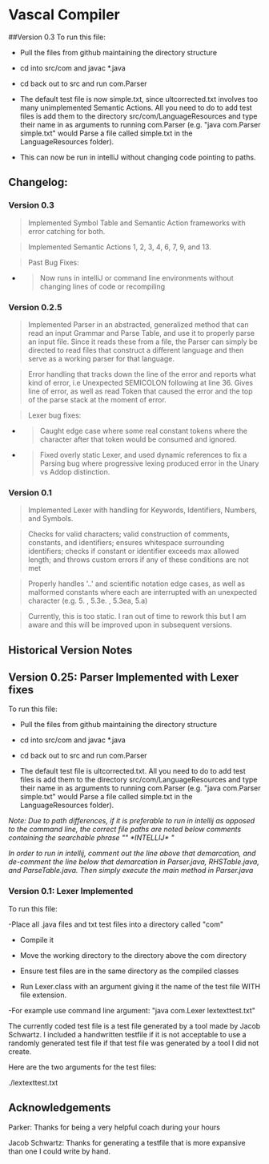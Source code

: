 # Vascal Compiler

##Version 0.3
To run this file:

- Pull the files from github maintaining the directory structure

- cd into src/com and javac *.java

- cd back out to src and run com.Parser

-  The default test file is now simple.txt, since ultcorrected.txt involves 
too many unimplemented Semantic Actions. All you need to do to add test files 
is add them to the directory src/com/LanguageResources and type their name in as 
arguments to running com.Parser 
(e.g. "java com.Parser simple.txt" would Parse a file called simple.txt in the LanguageResources folder).

- This can now be run in intelliJ without changing code pointing to paths.

## Changelog:

### Version 0.3
>Implemented Symbol Table and Semantic Action frameworks with error catching for both.

>Implemented Semantic Actions 1, 2, 3, 4, 6, 7, 9, and 13.

>Past Bug Fixes:
* >Now runs in intelliJ or command line environments 
without changing lines of code or recompiling

### Version 0.2.5
>Implemented Parser in an abstracted, generalized method that can read an input Grammar
and Parse Table, and use it to properly parse an input file. Since it reads these from a file,
the Parser can simply be directed to read files that construct a different language and then 
serve as a working parser for that language.

>Error handling that tracks down the line of the error and reports what kind of error,
 i.e Unexpected SEMICOLON following <identifier-list> at line 36. Gives line of error,
 as well as read Token that caused the error and the top of the parse stack at the moment
 of error.


>Lexer bug fixes: 
* >Caught edge case where some real constant tokens where the character
after that token would be consumed and ignored. 
* >Fixed overly static Lexer, and used dynamic
references to fix a Parsing bug where progressive lexing produced error in the Unary vs Addop
distinction.

### Version 0.1
>Implemented Lexer with handling for Keywords, Identifiers, Numbers, and Symbols.

>Checks for valid characters; 
 valid construction of comments, constants, and identifiers; 
 ensures whitespace surrounding identifiers;
 checks if constant or identifier exceeds max allowed length; 
 and throws custom errors if any of these conditions are not met
 
 >Properly handles '..' and scientific notation edge cases, as well as malformed constants
 where each are interrupted with an unexpected character (e.g. 5. , 5.3e. , 5.3ea, 5.a)
 
 >Currently, this is too static. I ran out of time to rework this but I am aware and
 this will be improved upon in subsequent versions.
 
 
 ## Historical Version Notes
 
 
## Version 0.25: Parser Implemented with Lexer fixes

To run this file:

- Pull the files from github maintaining the directory structure

- cd into src/com and javac *.java

- cd back out to src and run com.Parser

-  The default test file is ultcorrected.txt. All you need to do to add test files is add them to the 
directory src/com/LanguageResources and type their name in as arguments to running com.Parser 
(e.g. "java com.Parser simple.txt" would Parse a file called simple.txt in the LanguageResources folder).

*Note: Due to path differences, if it is preferable to run in intellij as opposed to the
command line, the correct file paths are noted below comments containing the searchable phrase "" \*INTELLIJ\* "*

*In order to run in intellij, comment out the line above that demarcation, and de-comment the line
below that demarcation in Parser.java, RHSTable.java, and ParseTable.java. Then simply execute the
main method in Parser.java*
 
 ### Version 0.1: Lexer Implemented
 
 To run this file: 
 
 -Place all .java files and txt test files into a directory called "com"
 
 - Compile it
 
 - Move the working directory to the directory above the com directory
  
 - Ensure test files are in the same directory as the compiled classes 
  
 - Run Lexer.class with an argument giving it the name of the test file WITH file extension.
 
 -For example use command line argument: "java com.Lexer lextexttest.txt"
 
 
 The currently coded test file is a test file generated by a tool made by Jacob Schwartz. I included a handwritten testfile if it is not
 acceptable to use a randomly generated test file if that test file was generated by a tool I
 did not create.
 
 Here are the two arguments for the test files:
 
 ./lextexttest.txt

 
 ## Acknowledgements
 Parker: Thanks for being a very helpful coach during your hours 
 
 Jacob Schwartz: Thanks for generating a testfile 
 that is more expansive than one I could write by hand.